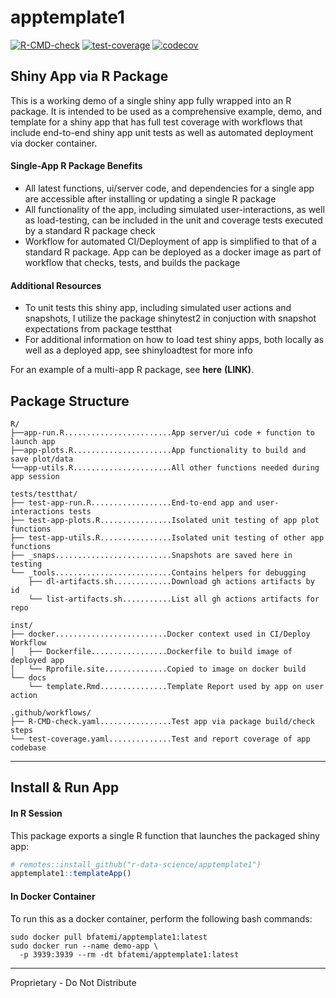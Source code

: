 # apptemplate1

<!-- badges: start -->

[![R-CMD-check](https://github.com/r-data-science/apptemplate1/actions/workflows/R-CMD-check.yaml/badge.svg?branch=main)](https://github.com/r-data-science/apptemplate1/actions/workflows/R-CMD-check.yaml)
[![test-coverage](https://github.com/r-data-science/apptemplate1/actions/workflows/test-coverage.yaml/badge.svg?branch=main)](https://github.com/r-data-science/apptemplate1/actions/workflows/test-coverage.yaml)
[![codecov](https://codecov.io/gh/r-data-science/apptemplate1/graph/badge.svg?token=KPUgJxBDR8)](https://codecov.io/gh/r-data-science/apptemplate1)

<!-- badges: end -->

## Shiny App via R Package

This is a working demo of a single shiny app fully wrapped into an R
package. It is intended to be used as a comprehensive example, demo, and
template for a shiny app that has full test coverage with workflows that
include end-to-end shiny app unit tests as well as automated deployment
via docker container.

#### Single-App R Package Benefits

-   All latest functions, ui/server code, and dependencies for a single
    app are accessible after installing or updating a single R package
-   All functionality of the app, including simulated user-interactions,
    as well as load-testing, can be included in the unit and coverage
    tests executed by a standard R package check
-   Workflow for automated CI/Deployment of app is simplified to that of
    a standard R package. App can be deployed as a docker image as part
    of workflow that checks, tests, and builds the package

#### Additional Resources

-   To unit tests this shiny app, including simulated user actions and
    snapshots, I utilize the package shinytest2 in conjuction with
    snapshot expectations from package testthat
-   For additional information on how to load test shiny apps, both
    locally as well as a deployed app, see shinyloadtest for more info

For an example of a multi-app R package, see **here** **(LINK)**.

## Package Structure

```         
R/
├──app-run.R........................App server/ui code + function to launch app 
├──app-plots.R......................App functionality to build and save plot/data 
└──app-utils.R......................All other functions needed during app session

tests/testthat/
├── test-app-run.R..................End-to-end app and user-interactions tests 
├── test-app-plots.R................Isolated unit testing of app plot functions
├── test-app-utils.R................Isolated unit testing of other app functions
├── _snaps..........................Snapshots are saved here in testing
└── _tools..........................Contains helpers for debugging
    ├── dl-artifacts.sh.............Download gh actions artifacts by id
    └── list-artifacts.sh...........List all gh actions artifacts for repo

inst/ 
├── docker.........................Docker context used in CI/Deploy Workflow
│   ├── Dockerfile.................Dockerfile to build image of deployed app 
│   └── Rprofile.site..............Copied to image on docker build
└── docs
    └── template.Rmd...............Template Report used by app on user action

.github/workflows/
├── R-CMD-check.yaml................Test app via package build/check steps
└── test-coverage.yaml..............Test and report coverage of app codebase
```

------------------------------------------------------------------------

## Install & Run App

#### In R Session

This package exports a single R function that launches the packaged
shiny app:

``` r
# remotes::install_github("r-data-science/apptemplate1")
apptemplate1::templateApp()
```

#### In Docker Container

To run this as a docker container, perform the following bash commands:

```{bash}
sudo docker pull bfatemi/apptemplate1:latest
sudo docker run --name demo-app \
  -p 3939:3939 --rm -dt bfatemi/apptemplate1:latest
```

------------------------------------------------------------------------

Proprietary - Do Not Distribute
